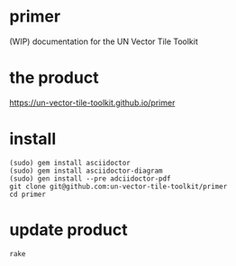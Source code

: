 # primer
(WIP) documentation for the UN Vector Tile Toolkit

# the product
https://un-vector-tile-toolkit.github.io/primer

# install
```console
(sudo) gem install asciidoctor
(sudo) gem install asciidoctor-diagram
(sudo) gen install --pre adciidoctor-pdf
git clone git@github.com:un-vector-tile-toolkit/primer
cd primer
```

# update product
```console
rake
```

